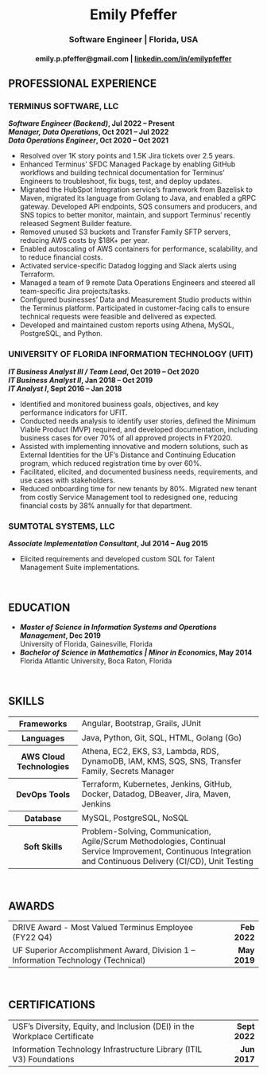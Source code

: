 <h1 align="center">Emily Pfeffer</h1>
<h3 align="center">Software Engineer  |  Florida, USA</h3>
<h4 align="center">emily.p.pfeffer@gmail.com | <a href="https://www.linkedin.com/in/emilypfeffer">linkedin.com/in/emilypfeffer</a></h4>

## PROFESSIONAL EXPERIENCE

### TERMINUS SOFTWARE, LLC

**_Software Engineer (Backend)_, Jul 2022 &ndash; Present**<br>
**_Manager, Data Operations_, Oct 2021 &ndash; Jul 2022**<br>
**_Data Operations Engineer_, Oct 2020 &ndash; Oct 2021**<br>

- Resolved over 1K story points and 1.5K Jira tickets over 2.5 years.
- Enhanced Terminus’ SFDC Managed Package by enabling GitHub workflows and building technical documentation for Terminus’ Engineers to troubleshoot, fix bugs, test, and deploy updates.  
- Migrated the HubSpot Integration service’s framework from Bazelisk to Maven, migrated its language from Golang to Java, and enabled a gRPC gateway. Developed API endpoints, SQS consumers and producers, and SNS topics to better monitor, maintain, and support Terminus’ recently released Segment Builder feature. 
- Removed unused S3 buckets and Transfer Family SFTP servers, reducing AWS costs by $18K+ per year. 
- Enabled autoscaling of AWS containers for performance, scalability, and to reduce financial costs. 
- Activated service-specific Datadog logging and Slack alerts using Terraform. 
- Managed a team of 9 remote Data Operations Engineers and steered all team-specific Jira projects/tasks. 
- Configured businesses’ Data and Measurement Studio products within the Terminus platform. Participated in customer-facing calls to ensure technical requests were feasible and delivered as expected. 
- Developed and maintained custom reports using Athena, MySQL, PostgreSQL, and Python. 

### UNIVERSITY OF FLORIDA INFORMATION TECHNOLOGY (UFIT)
**_IT Business Analyst III / Team Lead_, Oct 2019 &ndash; Oct 2020**<br>
**_IT Business Analyst II_, Jan 2018 &ndash; Oct 2019**<br>
**_IT Analyst I_, Sept 2016 &ndash; Jan 2018**<br>

- Identified and monitored business goals, objectives, and key performance indicators for UFIT. 
- Conducted needs analysis to identify user stories, defined the Minimum Viable Product (MVP) required, and developed documentation, including business cases for over 70% of all approved projects in FY2020.  
- Assisted with implementing innovative and modern solutions, such as External Identities for the UF’s Distance and Continuing Education program, which reduced registration time by over 60%. 
- Facilitated, elicited, and documented business needs, requirements, and use cases with stakeholders. 
- Reduced onboarding time for new tenants by 80%. Migrated new tenant from costly Service Management tool to redesigned one, reducing financial costs by 38% annually for that department. 

### SUMTOTAL SYSTEMS, LLC

**_Associate Implementation Consultant_, Jul 2014 &ndash; Aug 2015**<br>
- Elicited requirements and developed custom SQL for Talent Management Suite implementations.

<br>

## EDUCATION
- **_Master of Science in Information Systems and Operations Management_, Dec 2019**<br>University of Florida, Gainesville, Florida
- **_Bachelor of Science in Mathematics | Minor in Economics_, May 2014**<br>Florida Atlantic University, Boca Raton, Florida

<br>

## SKILLS

<table>
	<tr>
		<th>Frameworks</th>
		<td>Angular, Bootstrap, Grails, JUnit</td>
	</tr>
	<tr>
		<th>Languages</th>
		<td>Java, Python, Git, SQL, HTML, Golang (Go)</td>
	</tr>
	<tr>
		<th>AWS Cloud Technologies</th>
		<td>Athena, EC2, EKS, S3, Lambda, RDS, DynamoDB, IAM, KMS, SQS, SNS, Transfer Family, Secrets Manager</td>
	</tr>
	<tr>
		<th>DevOps Tools</th>
		<td>Terraform, Kubernetes, Jenkins, GitHub, Docker, Datadog, DBeaver, Jira, Maven, Jenkins</td>
	</tr>
	<tr>
		<th>Database</th>
		<td>MySQL, PostgreSQL, NoSQL</td>
	</tr>
	<tr>
		<th>Soft Skills</th>
		<td>Problem-Solving, Communication, Agile/Scrum Methodologies, Continual Service Improvement, Continuous Integration and Continuous Delivery (CI/CD), Unit Testing</td>
	</tr>
</table>
<br>

## AWARDS
<table>
	<tr>
		<td>DRIVE Award - Most Valued Terminus Employee (FY22 Q4)</td>
		<td align='right'><b>Feb 2022</b></td>
	</tr>
	<tr>
		<td>UF Superior Accomplishment Award, Division 1 – Information Technology (Technical)</td>
		<td align='right'><b>May 2019</b></td>
	</tr>
</table>
<br>

## CERTIFICATIONS
<table>
	<tr>
		<td>USF’s Diversity, Equity, and Inclusion (DEI) in the Workplace Certificate</td>
		<td align='right'><b>Sept 2022</b></td>
	</tr>
	<tr>
		<td>Information Technology Infrastructure Library (ITIL V3) Foundations</td>
		<td align='right'><b>Jun 2017</b></td>
	</tr>
</table>
